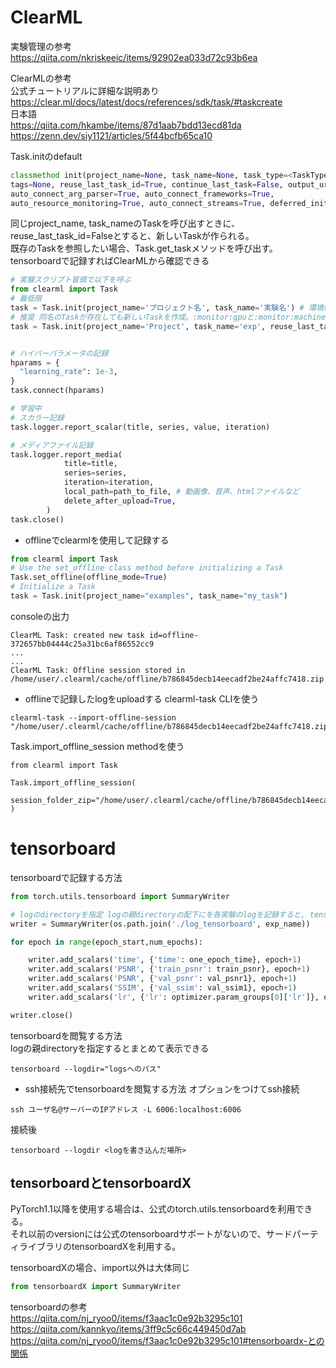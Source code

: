 # ClearML  

実験管理の参考  
https://qiita.com/nkriskeeic/items/92902ea033d72c93b6ea  

ClearMLの参考  
公式チュートリアルに詳細な説明あり  
https://clear.ml/docs/latest/docs/references/sdk/task/#taskcreate  
日本語  
https://qiita.com/hkambe/items/87d1aab7bdd13ecd81da  
https://zenn.dev/siy1121/articles/5f44bcfb65ca10  

Task.initのdefault  
```python
classmethod init(project_name=None, task_name=None, task_type=<TaskTypes.training: 'training'>,
tags=None, reuse_last_task_id=True, continue_last_task=False, output_uri=None,
auto_connect_arg_parser=True, auto_connect_frameworks=True,
auto_resource_monitoring=True, auto_connect_streams=True, deferred_init=False)
```
同じproject_name, task_nameのTaskを呼び出すときに、reuse_last_task_id=Falseとすると、新しいTaskが作られる。  
既存のTaskを参照したい場合、Task.get_taskメソッドを呼び出す。  
tensorboardで記録すればClearMLから確認できる  

```python
# 実験スクリプト冒頭で以下を呼ぶ
from clearml import Task
# 最低限
task = Task.init(project_name='プロジェクト名', task_name='実験名') # 環境情報や標準出力は自動で記録される
# 推奨 同名のTaskが存在しても新しいTaskを作成。:monitor:gpuと:monitor:machineをデータ量が増えるので記録しないのを推奨
task = Task.init(project_name='Project', task_name='exp', reuse_last_task_id=False, auto_resource_monitoring=False)


# ハイパーパラメータの記録  
hparams = {
  "learning_rate": 1e-3,
}
task.connect(hparams)

# 学習中  
# スカラー記録  
task.logger.report_scalar(title, series, value, iteration)

# メディアファイル記録  
task.logger.report_media(
            title=title,
            series=series,
            iteration=iteration,
            local_path=path_to_file, # 動画像、音声、htmlファイルなど
            delete_after_upload=True,
        )
task.close()
```

- offlineでclearmlを使用して記録する
```python
from clearml import Task
# Use the set_offline class method before initializing a Task
Task.set_offline(offline_mode=True)
# Initialize a Task 
task = Task.init(project_name="examples", task_name="my_task")
```
consoleの出力
```
ClearML Task: created new task id=offline-372657bb04444c25a31bc6af86552cc9
...
...
ClearML Task: Offline session stored in /home/user/.clearml/cache/offline/b786845decb14eecadf2be24affc7418.zip
```

- offlineで記録したlogをuploadする
clearml-task CLIを使う
```
clearml-task --import-offline-session "/home/user/.clearml/cache/offline/b786845decb14eecadf2be24affc7418.zip"
```

Task.import_offline_session methodを使う
```
from clearml import Task

Task.import_offline_session(
    session_folder_zip="/home/user/.clearml/cache/offline/b786845decb14eecadf2be24affc7418.zip"
)
```

# tensorboard  
 

tensorboardで記録する方法
```python
from torch.utils.tensorboard import SummaryWriter

# logのdirectoryを指定 logの親directoryの配下にを各実験のlogを記録すると, tensorboardで見やすい
writer = SummaryWriter(os.path.join('./log_tensorboard', exp_name))

for epoch in range(epoch_start,num_epochs):

    writer.add_scalars('time', {'time': one_epoch_time}, epoch+1)
    writer.add_scalars('PSNR', {'train_psnr': train_psnr}, epoch+1)
    writer.add_scalars('PSNR', {'val_psnr': val_psnr1}, epoch+1)
    writer.add_scalars('SSIM', {'val_ssim': val_ssim1}, epoch+1)
    writer.add_scalars('lr', {'lr': optimizer.param_groups[0]['lr']}, epoch+1)

writer.close()
```
tensorboardを閲覧する方法  
logの親directoryを指定するとまとめて表示できる
```
tensorboard --logdir="logsへのパス"
```
- ssh接続先でtensorboardを閲覧する方法
オプションをつけてssh接続
```
ssh ユーザ名@サーバーのIPアドレス -L 6006:localhost:6006
```
接続後
```
tensorboard --logdir <logを書き込んだ場所>
```

## tensorboardとtensorboardX  
PyTorch1.1以降を使用する場合は、公式のtorch.utils.tensorboardを利用できる。  
それ以前のversionには公式のtensorboardサポートがないので、サードパーティライブラリのtensorboardXを利用する。

tensorboardXの場合、import以外は大体同じ
```python
from tensorboardX import SummaryWriter
```

tensorboardの参考  
https://qiita.com/nj_ryoo0/items/f3aac1c0e92b3295c101  
https://qiita.com/kannkyo/items/3ff9c5c66c449450d7ab  
https://qiita.com/nj_ryoo0/items/f3aac1c0e92b3295c101#tensorboardx-との関係 

